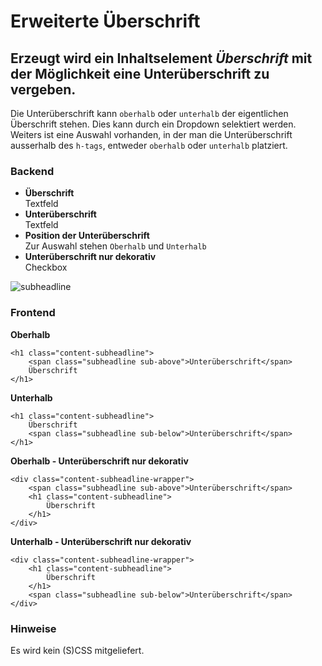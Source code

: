# Erweiterte Überschrift  
## Erzeugt wird ein Inhaltselement *Überschrift* mit der Möglichkeit eine Unterüberschrift zu vergeben.  
Die Unterüberschrift kann `oberhalb` oder `unterhalb` der eigentlichen Überschrift stehen. Dies kann durch ein Dropdown selektiert werden.  
Weiters ist eine Auswahl vorhanden, in der man die Unterüberschrift ausserhalb des `h-tags`, entweder `oberhalb` oder `unterhalb` platziert.  

### Backend  
- **Überschrift**  
Textfeld
- **Unterüberschrift**  
Textfeld
- **Position der Unterüberschrift**  
Zur Auswahl stehen `Oberhalb` und `Unterhalb`
- **Unterüberschrift nur dekorativ**  
Checkbox

![subheadline](https://github.com/user-attachments/assets/e20a2d13-9df6-4c2f-b066-7b98f6850e7e)


### Frontend  
**Oberhalb**  
```
<h1 class="content-subheadline">
    <span class="subheadline sub-above">Unterüberschrift</span>
    Überschrift
</h1>
```
**Unterhalb**  
```
<h1 class="content-subheadline">
    Überschrift
    <span class="subheadline sub-below">Unterüberschrift</span>
</h1>
```  
**Oberhalb - Unterüberschrift nur dekorativ**  
```
<div class="content-subheadline-wrapper">
    <span class="subheadline sub-above">Unterüberschrift</span>
    <h1 class="content-subheadline">
        Überschrift
    </h1>
</div>
```
**Unterhalb - Unterüberschrift nur dekorativ**  
```
<div class="content-subheadline-wrapper">
    <h1 class="content-subheadline">
        Überschrift
    </h1>
    <span class="subheadline sub-below">Unterüberschrift</span>
</div>
```  
### Hinweise  
Es wird kein (S)CSS mitgeliefert.
